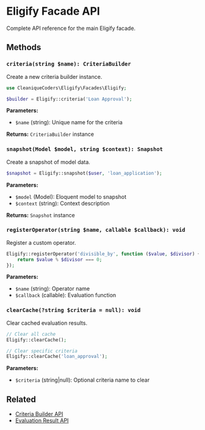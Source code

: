 # Eligify Facade API

Complete API reference for the main Eligify facade.

## Methods

### `criteria(string $name): CriteriaBuilder`

Create a new criteria builder instance.

```php
use CleaniqueCoders\Eligify\Facades\Eligify;

$builder = Eligify::criteria('Loan Approval');
```

**Parameters:**

- `$name` (string): Unique name for the criteria

**Returns:** `CriteriaBuilder` instance

### `snapshot(Model $model, string $context): Snapshot`

Create a snapshot of model data.

```php
$snapshot = Eligify::snapshot($user, 'loan_application');
```

**Parameters:**

- `$model` (Model): Eloquent model to snapshot
- `$context` (string): Context description

**Returns:** `Snapshot` instance

### `registerOperator(string $name, callable $callback): void`

Register a custom operator.

```php
Eligify::registerOperator('divisible_by', function ($value, $divisor) {
    return $value % $divisor === 0;
});
```

**Parameters:**

- `$name` (string): Operator name
- `$callback` (callable): Evaluation function

### `clearCache(?string $criteria = null): void`

Clear cached evaluation results.

```php
// Clear all cache
Eligify::clearCache();

// Clear specific criteria
Eligify::clearCache('loan_approval');
```

**Parameters:**

- `$criteria` (string|null): Optional criteria name to clear

## Related

- [Criteria Builder API](criteria-builder.md)
- [Evaluation Result API](evaluation-result.md)
